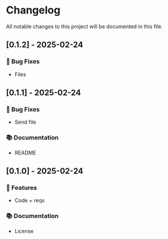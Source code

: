 # Changelog

All notable changes to this project will be documented in this file.

## [0.1.2] - 2025-02-24

### 🐛 Bug Fixes

- Files

## [0.1.1] - 2025-02-24

### 🐛 Bug Fixes

- Send file

### 📚 Documentation

- README

## [0.1.0] - 2025-02-24

### 🚀 Features

- Code + reqs

### 📚 Documentation

- License

<!-- generated by git-cliff -->
